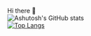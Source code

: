 Hi there 👋
<br>
![Ashutosh's GitHub stats](https://github-readme-stats.vercel.app/api?username=ah8224)
<br>
[![Top Langs](https://github-readme-stats.vercel.app/api/top-langs/?username=ah8224)](https://github.com/ah8224/github-readme-stats)
